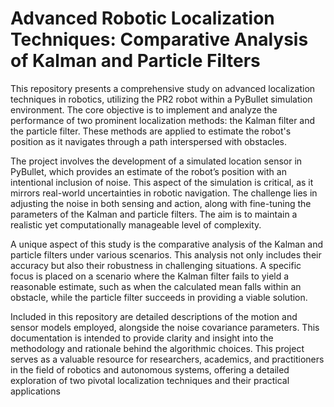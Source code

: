 # Advanced Robotic Localization Techniques: Comparative Analysis of Kalman and Particle Filters
This repository presents a comprehensive study on advanced localization techniques in robotics, utilizing the PR2 robot within a PyBullet simulation environment. The core objective is to implement and analyze the performance of two prominent localization methods: the Kalman filter and the particle filter. These methods are applied to estimate the robot's position as it navigates through a path interspersed with obstacles.

The project involves the development of a simulated location sensor in PyBullet, which provides an estimate of the robot’s position with an intentional inclusion of noise. This aspect of the simulation is critical, as it mirrors real-world uncertainties in robotic navigation. The challenge lies in adjusting the noise in both sensing and action, along with fine-tuning the parameters of the Kalman and particle filters. The aim is to maintain a realistic yet computationally manageable level of complexity.

A unique aspect of this study is the comparative analysis of the Kalman and particle filters under various scenarios. This analysis not only includes their accuracy but also their robustness in challenging situations. A specific focus is placed on a scenario where the Kalman filter fails to yield a reasonable estimate, such as when the calculated mean falls within an obstacle, while the particle filter succeeds in providing a viable solution.

Included in this repository are detailed descriptions of the motion and sensor models employed, alongside the noise covariance parameters. This documentation is intended to provide clarity and insight into the methodology and rationale behind the algorithmic choices. This project serves as a valuable resource for researchers, academics, and practitioners in the field of robotics and autonomous systems, offering a detailed exploration of two pivotal localization techniques and their practical applications
